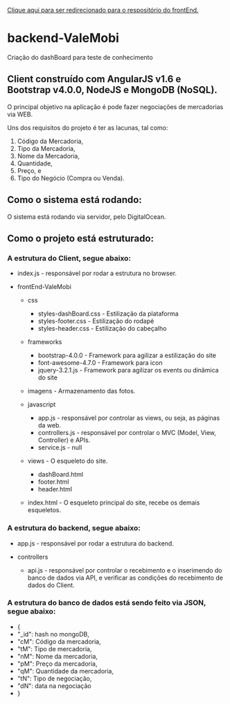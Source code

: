 [Clique aqui para ser redirecionado para o respositório do frontEnd.](https://github.com/pfelipe96/backend-ValeMobi/)

# backend-ValeMobi
Criação do dashBoard para teste de conhecimento

## Client construído com AngularJS v1.6 e Bootstrap v4.0.0, NodeJS e MongoDB (NoSQL).

O principal objetivo na aplicação é pode fazer negociações de mercadorias via WEB. 

Uns dos requisitos do projeto é ter as lacunas, tal como: 

1. Código da Mercadoria,
2. Tipo da Mercadoria,
3. Nome da Mercadoria,
4. Quantidade,
5. Preço, e
6. Tipo do Negócio (Compra ou Venda).

## Como o sistema está rodando:

O sistema está rodando via servidor, pelo DigitalOcean.

## Como o projeto está estruturado:

### A estrutura do Client, segue abaixo:

- index.js - responsável por rodar a estrutura no browser.

- frontEnd-ValeMobi
   - css
      - styles-dashBoard.css - Estilização da plataforma
      - styles-footer.css - Estilização do rodapé
      - styles-header.css - Estilização do cabeçalho
      
   - frameworks
      - bootstrap-4.0.0 - Framework para agilizar a estilização do site
      - font-awesome-4.7.0 - Framework para icon
      - jquery-3.2.1.js - Framework para agilizar os events ou dinâmica do site
     
   - imagens - Armazenamento das fotos.
      
   - javascript
      - app.js - responsável por controlar as views, ou seja, as páginas da web.
      - controllers.js - responsável por controlar o MVC (Model, View, Controller) e APIs.
      - service.js - null
   
   - views - O esqueleto do site.
     - dashBoard.html
     - footer.html
     - header.html
   
   - index.html - O esqueleto principal do site, recebe os demais esqueletos.
   
### A estrutura do backend, segue abaixo:

- app.js - responsável por rodar a estrutura do backend.

- controllers
   - api.js - responsável por controlar o recebimento e o inserimendo do banco de dados via API, e verificar as condições do 
   recebimento de dados do Client.
   
 ### A estrutura do banco de dados está sendo feito via JSON, segue abaixo:

- {
- "_id": hash no mongoDB,
- "cM": Código da mercadoria,
- "tM": Tipo de mercadoria,
- "nM": Nome da mercadoria,
- "pM": Preço da mercadoria,
- "qM": Quantidade da mercadoria,
- "tN": Tipo de negociação,
- "dN": data na negociação
- }

      
 
